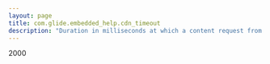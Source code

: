 ```yaml
---
layout: page
title: com.glide.embedded_help.cdn_timeout
description: "Duration in milliseconds at which a content request from the central repository is timed out."
---
```

2000